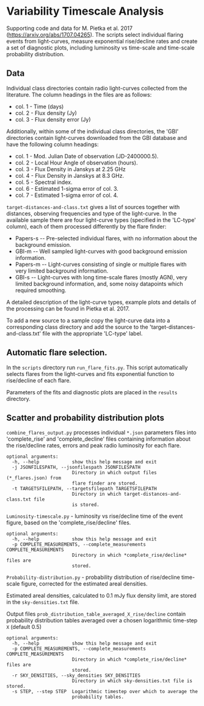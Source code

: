 # Variability Timescale Analysis
Supporting code and data for M. Pietka et al. 2017 (https://arxiv.org/abs/1707.04265).
The scripts select individual flaring events from light-curves, measure exponential rise/decline rates and create a set of diagnostic plots, including luminosity vs time-scale and time-scale probability distribution.


## Data 
Individual class directories contain radio light-curves collected from the literature. The column headings in the files are as follows:
- col. 1 - Time (days)
- col. 2 - Flux density (Jy)
- col. 3 - Flux density error (Jy)


Additionally, within some of the individual class directories, the 'GBI' directories contain light-curves downloaded from the GBI database and have the following column headings:

- col. 1 - Mod. Julian Date of observation (JD-2400000.5).
- col. 2 - Local Hour Angle of observation (hours).
- col. 3 - Flux Density in Janskys at  2.25 GHz
- col. 4 - Flux Density in Janskys at  8.3 GHz.
- col. 5 - Spectral index.
- col. 6 - Estimated 1-sigma error of col. 3.
- col. 7 - Estimated 1-sigma error of col. 4.


`target-distances-and-class.txt` gives a list of sources together with distances, observing frequencies and type of the light-curve. In the available sample there are four light-curve types (specified in the 'LC-type' column), each of them processed differently by the flare finder:

- Papers-s -- Pre-selected individual flares, with no information about the background emission.
- GBI-m -- Well sampled light-curves with good background emission information.
- Papers-m -- Light-curves consisting of single or multiple flares with very limited background information.
- GBI-s -- Light-curves with long time-scale flares (mostly AGN), very limited background information, and, some noisy datapoints which required smoothing.

A detailed description of the light-curve types, example plots and details of the processing can be found in Pietka et al. 2017. 

To add a new source to a sample copy the light-curve data into a corresponding class directory and add the source to the 'target-distances-and-class.txt' file with the appropriate 'LC-type' label.

## Automatic flare selection.
In the `scripts` directory run `run_flare_fits.py`. This script automatically selects flares from the light-curves and fits exponential function to rise/decline of each flare. 

Parameters of the fits and diagnostic plots are placed in the `results` directory.

## Scatter and probability distribution plots

```combine_flares_output.py``` processes individual `*.json` parameters files into 'complete_rise' and 'complete_decline' files containing information about the rise/decline rates, errors and peak radio luminosity for each flare.

```
optional arguments:
  -h, --help            show this help message and exit
  -j JSONFILESPATH, --jsonfilespath JSONFILESPATH
                        Directory in which output files (*_flares.json) from
                        flare finder are stored.
  -t TARGETSFILEPATH, --targetsfilepath TARGETSFILEPATH
                        Directory in which target-distances-and-class.txt file
                        is stored.
```

`Luminosity-timescale.py` - luminosity vs rise/decline time of the event figure, based on the 'complete_rise/decline' files.
```
optional arguments:
  -h, --help            show this help message and exit
  -p COMPLETE_MEASUREMENTS, --complete_measurements COMPLETE_MEASUREMENTS
                        Directory in which *complete_rise/decline* files are
                        stored.
```

`Probability-distribution.py` - probability distribution of rise/decline time-scale figure, corrected for the estimated areal densities.

Estimated areal densities, calculated to 0.1 mJy flux density limit, are stored in the `sky-densities.txt` file.

Output files `prob_distribution_table_averaged_X_rise/decline` contain probability distribution tables averaged over a chosen logarithmic time-step `X` (default 0.5)

```
optional arguments:
  -h, --help            show this help message and exit
  -p COMPLETE_MEASUREMENTS, --complete_measurements COMPLETE_MEASUREMENTS
                        Directory in which *complete_rise/decline* files are
                        stored.
  -r SKY_DENSITIES, --sky_densities SKY_DENSITIES
                        Directory in which sky-densities.txt file is stored.
  -s STEP, --step STEP  Logarithmic timestep over which to average the
                        probability tables.
```

